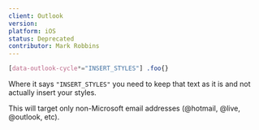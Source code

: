 ```yaml
---
client: Outlook
version:
platform: iOS
status: Deprecated
contributor: Mark Robbins
---
```


```css
[data-outlook-cycle*="INSERT_STYLES"] .foo{}
```

Where it says `"INSERT_STYLES"` you need to keep that text as it is and not actually insert your styles.

This will target only non-Microsoft email addresses (@hotmail, @live, @outlook, etc).
